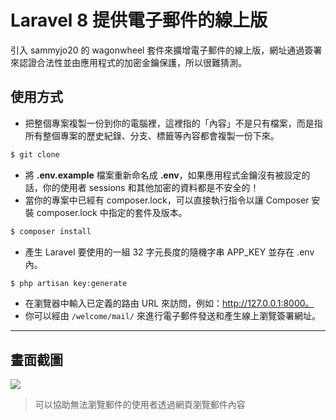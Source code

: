 # Laravel 8 提供電子郵件的線上版

引入 sammyjo20 的 wagonwheel 套件來擴增電子郵件的線上版，網址通過簽署來認證合法性並由應用程式的加密金鑰保護，所以很難猜測。

## 使用方式
- 把整個專案複製一份到你的電腦裡，這裡指的「內容」不是只有檔案，而是指所有整個專案的歷史紀錄、分支、標籤等內容都會複製一份下來。
```sh
$ git clone
```
- 將 __.env.example__ 檔案重新命名成 __.env__，如果應用程式金鑰沒有被設定的話，你的使用者 sessions 和其他加密的資料都是不安全的！
- 當你的專案中已經有 composer.lock，可以直接執行指令以讓 Composer 安裝 composer.lock 中指定的套件及版本。
```sh
$ composer install
```
- 產生 Laravel 要使用的一組 32 字元長度的隨機字串 APP_KEY 並存在 .env 內。
```sh
$ php artisan key:generate
```
- 在瀏覽器中輸入已定義的路由 URL 來訪問，例如：http://127.0.0.1:8000。
- 你可以經由 `/welcome/mail/` 來進行電子郵件發送和產生線上瀏覽簽署網址。

----
## 畫面截圖
![](https://i.imgur.com/xar1zk0.png)
> 可以協助無法瀏覽郵件的使用者透過網頁瀏覽郵件內容